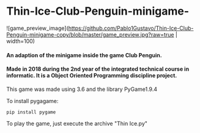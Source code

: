 # Thin-Ice-Club-Penguin-minigame-

![game_preview_image](https://github.com/Pablo1Gustavo/Thin-Ice-Club-Penguin-minigame-copy/blob/master/game_preview.jpg?raw=true | width=100)

#### An adaption of the minigame inside the game Club Penguin.
#### Made in 2018 during the 2nd year of the integrated technical course in informatic. It is a Object Oriented Programming discipline project.


This game was made using 3.6 and the library PyGame1.9.4

To install pygagame:
```
pip install pygame
```

To play the game, just execute the archive "Thin Ice.py"
